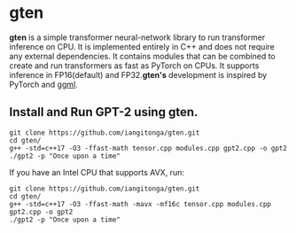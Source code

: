 # gten
**gten** is a simple transformer neural-network library to run transformer inference on CPU. It
is implemented entirely in C++ and does not require any external dependencies. It contains
modules that can be combined to create and run transformers as fast as PyTorch on CPUs. It
supports inference in FP16(default) and FP32.**gten's** development is inspired by PyTorch
and [ggml](https://github.com/ggerganov/ggml).


## Install and Run GPT-2 using gten.
```
git clone https://github.com/iangitonga/gten.git
cd gten/
g++ -std=c++17 -O3 -ffast-math tensor.cpp modules.cpp gpt2.cpp -o gpt2
./gpt2 -p "Once upon a time"
```

If you have an Intel CPU that supports AVX, run:
```
git clone https://github.com/iangitonga/gten.git
cd gten/
g++ -std=c++17 -O3 -ffast-math -mavx -mf16c tensor.cpp modules.cpp gpt2.cpp -o gpt2
./gpt2 -p "Once upon a time"
```
